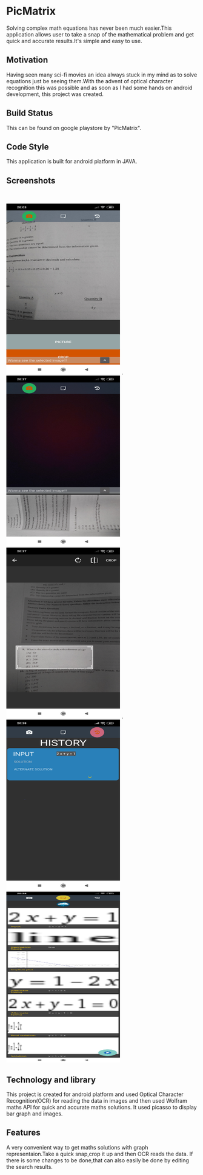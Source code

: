 # PicMatrix
Solving complex math equations has never been much easier.This application allows user to take a snap of the mathematical problem and get 
quick and accurate results.It's simple and easy to use.

## Motivation
Having seen many sci-fi movies an idea always stuck in my mind as to solve equations just be seeing them.With the advent of optical character recognition this was possible and as soon as I had some hands on android development, this project was created.

## Build Status
This can be found on google playstore by "PicMatrix".

## Code Style
This application is built for android platform in JAVA.

## Screenshots
<br>

<img src="https://github.com/AkhilDixit1998/PicMatrix-Android/blob/master/picmatrix%20ss/a.png" width="300" height="450"> .
<span width="50px"></span>
<img src="https://github.com/AkhilDixit1998/PicMatrix-Android/blob/master/picmatrix%20ss/b.png" width="300" height="450">
<br>
<img src="https://github.com/AkhilDixit1998/PicMatrix-Android/blob/master/picmatrix%20ss/crop.png" width="300" height="450"> .
<span width="50px"></span>
<img src="https://github.com/AkhilDixit1998/PicMatrix-Android/blob/master/picmatrix%20ss/history.png" width="300" height="450">
<br>
<img src="https://github.com/AkhilDixit1998/PicMatrix-Android/blob/master/picmatrix%20ss/result.png" width="300" height="450">




## Technology and library
This project is created for android platform and used Optical Character Recognition(OCR) for reading the data in images and then used
Wolfram maths API for quick and accurate maths solutions. It used picasso to display bar graph and images.

## Features
A very convenient way to get maths solutions with graph representaion.Take a quick snap,crop it up and then OCR reads the data. If there
is some changes to be done,that can also easily be done by editing the search results.



